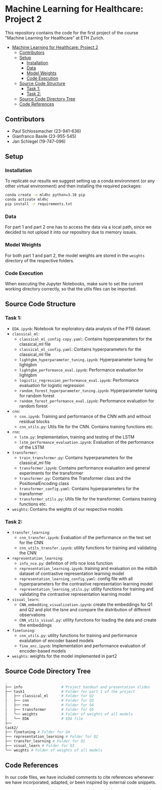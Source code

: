 # Machine Learning for Healthcare: Project 2

This repository contains the code for the first project of the course "Machine Learning for Healthcare" at ETH Zurich. 


- [Machine Learning for Healthcare: Project 2](#machine-learning-for-healthcare-project-2)
  - [Contributors](#contributors)
  - [Setup](#setup)
    - [Installation](#installation)
    - [Data](#data)
    - [Model Weights](#model-weights)
    - [Code Execution](#code-execution)
  - [Source Code Structure](#source-code-structure)
    - [Task 1:](#task-1)
    - [Task 2:](#task-2)
  - [Source Code Directory Tree](#source-code-directory-tree)
  - [Code References](#code-references)

## Contributors

- Paul Schlossmacher (23-941-636)
- Gianfranco Basile (23-955-545)
- Jan Schlegel (19-747-096)

## Setup
### Installation
To replicate our results we suggest setting up a conda environment (or any other virtual environment) and then installing the required packages:

```bash
conda create -n ml4hc python=3.10 pip
conda activate ml4hc
pip install -r requirements.txt
```

### Data
For part 1 and part 2 one has to access the data via a local path, since we decided to not upload it into our repository due to memory issues.

### Model Weights
For both part 1 and part 2, the model weights are stored in the `weights` directory of the respective folders.

### Code Execution
When executing the Jupyter Notebooks, make sure to set the current working directory correctly, so that the utils files can be imported.


## Source Code Structure
### Task 1:

- `EDA.ipynb`: Notebook for exploratory data analysis of the PTB dataset.
- `classical_ml`:
    - `classical_ml_config copy.yaml`: Contains hyperparameters for the classical_ml file
    - `classical_ml_config.yaml`: Contains hyperparameters for the classical_ml file
    - `lightgbm_hyperparameter_tuning.ipynb`: Hyperparameter tuning for lightgbm
    - `lightgbm_performance_eval.ipynb`: Performance evaluation for lightgbm
    - `logistic_regression_performance_eval.ipynb`: Performance evaluation for logistic regression
    - `random_forest_hyperparameter_tuning.ipynb`: Hyperparameter tuning for random forest
    - `random_forest_performance_eval.ipynb`: Performance evaluation for random forest
- `cnn`:
    - `cnn.ipynb`: Training and performance of the CNN with and without residual blocks
    - `cnn_utils.py`: Utils file for the CNN. Contains training functions etc.
- `rnn`:
    - `lstm.py`: Implementation, training and testing of the LSTM
    - `lstm_performance_evaluation.ipynb`: Evaluation of the performance of the LSTM
- `transformer`:
    - `train_transformer.py`: Contains hyperparameters for the classical_ml file
    - `transformer.ipynb`: Contains performance evaluation and general experiments for the transformer
    - `transformer.py`: Contains the Transformer class and the PositionalEncoding class
    - `transformer_config.yaml`: Contains hyperparameters for the transformer
    - `transformer_utils.py`: Utils file for the transformer. Contains training functions etc.
- `weights`: Contains the weights of our respective models

### Task 2:

- `transfer_learning`:
    - `cnn_transfer.ipynb`: Evaluation of the performance on the test set for the CNN 
    - `cnn_utils_transfer.ipynb`: utility functions for training and validating the CNN
- `representation_learning`:
    - `info_nce.py`: defintion of info nce loss function
    - `representation_learning.ipynb`: training and evaluation on the mitbih dataset of contrastive representation learning model
    - `representation_learning_config.yaml`: config file with all hyperparameters for the contrastive representation learning model
    - `representation_learning_utils.py`: utility functions for training and validating the contrastive representation learning model
- `visual_learn`:
    - `CNN_embedding_visualization.ipynb`: create the embeddings for Q1 and Q2 and plot the tsne and compare the distribution of different observations
    - `CNN_utils_visual.py`: utility functions for loading the data and create the embeddings
- `finetuning`:
    - `cnn_utils.py`: utility functions for training and performance evalutation of encoder based models
    - `fine_enc.ipynb`: Implementation and performance evaluation of encoder-based models
- `weights`: weights for the model implemented in part2

## Source Code Directory Tree
```bash
.
├── info                  # Project handout and presentation slides
├── task1                 # Folder for part 1 of the project
│   ├── classical_ml      # Folder for Q2
│   ├── cnn               # Folder for Q3
│   ├── rnn               # Folder for Q4
│   ├── transformer       # Folder for Q5
│   └── weights           # Folder of weights of all models
│   └── EDA               # EDA file
├── 
task2/
├── finetuning # Folder for Q4
├── representation_learning # Folder for Q2
├── transfer_learning # Folder for Q1
├── visual_learn # Folder for Q3
└── weights # Folder of weights of all models
```

## Code References
In our code files, we have included comments to cite references whenever we have incorporated, adapted, or been inspired by external code snippets.

